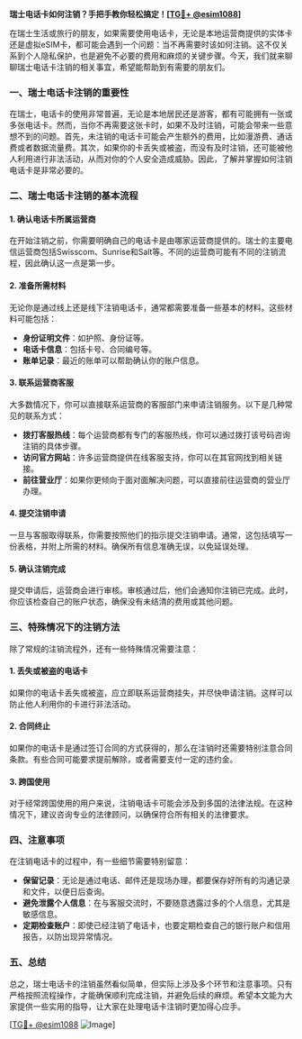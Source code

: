 **瑞士电话卡如何注销？手把手教你轻松搞定！[[TG💪+ @esim1088](https://t.me/s/esim1088)]**

在瑞士生活或旅行的朋友，如果需要使用电话卡，无论是本地运营商提供的实体卡还是虚拟eSIM卡，都可能会遇到一个问题：当不再需要时该如何注销。这不仅关系到个人隐私保护，也是避免不必要的费用和麻烦的关键步骤。今天，我们就来聊聊瑞士电话卡注销的相关事宜，希望能帮助到有需要的朋友们。

### 一、瑞士电话卡注销的重要性

在瑞士，电话卡的使用非常普遍，无论是本地居民还是游客，都有可能拥有一张或多张电话卡。然而，当你不再需要这张卡时，如果不及时注销，可能会带来一些意想不到的问题。首先，未注销的电话卡可能会产生额外的费用，比如漫游费、通话费或者数据流量费。其次，如果你的卡丢失或被盗，而没有及时注销，还可能被他人利用进行非法活动，从而对你的个人安全造成威胁。因此，了解并掌握如何注销电话卡是非常必要的。

### 二、瑞士电话卡注销的基本流程

#### 1. 确认电话卡所属运营商

在开始注销之前，你需要明确自己的电话卡是由哪家运营商提供的。瑞士的主要电信运营商包括Swisscom、Sunrise和Salt等。不同的运营商可能有不同的注销流程，因此确认这一点是第一步。

#### 2. 准备所需材料

无论你是通过线上还是线下注销电话卡，通常都需要准备一些基本的材料。这些材料可能包括：

- **身份证明文件**：如护照、身份证等。
- **电话卡信息**：包括卡号、合同编号等。
- **账单记录**：最近的账单可以帮助确认你的账户信息。

#### 3. 联系运营商客服

大多数情况下，你可以直接联系运营商的客服部门来申请注销服务。以下是几种常见的联系方式：

- **拨打客服热线**：每个运营商都有专门的客服热线，你可以通过拨打该号码咨询注销的具体步骤。
- **访问官方网站**：许多运营商提供在线客服支持，你可以在其官网找到相关链接。
- **前往营业厅**：如果你更倾向于面对面解决问题，可以直接前往运营商的营业厅办理。

#### 4. 提交注销申请

一旦与客服取得联系，你需要按照他们的指示提交注销申请。通常，这包括填写一份表格，并附上所需的材料。确保所有信息准确无误，以免延误处理。

#### 5. 确认注销完成

提交申请后，运营商会进行审核。审核通过后，他们会通知你注销已完成。此时，你应该检查自己的账户状态，确保没有未结清的费用或其他问题。

### 三、特殊情况下的注销方法

除了常规的注销流程外，还有一些特殊情况需要注意：

#### 1. 丢失或被盗的电话卡

如果你的电话卡丢失或被盗，应立即联系运营商挂失，并尽快申请注销。这样可以防止他人利用你的卡进行非法活动。

#### 2. 合同终止

如果你的电话卡是通过签订合同的方式获得的，那么在注销时还需要特别注意合同条款。有些合同可能要求提前解除，或者需要支付一定的违约金。

#### 3. 跨国使用

对于经常跨国使用的用户来说，注销电话卡可能会涉及到多国的法律法规。在这种情况下，建议咨询专业的法律顾问，以确保符合所有相关的法律要求。

### 四、注意事项

在注销电话卡的过程中，有一些细节需要特别留意：

- **保留记录**：无论是通过电话、邮件还是现场办理，都要保存好所有的沟通记录和文件，以便日后查询。
- **避免泄露个人信息**：在与客服交流时，不要随意透露过多的个人信息，尤其是敏感信息。
- **定期检查账户**：即使已经注销了电话卡，也要定期检查自己的银行账户和信用报告，以防出现异常情况。

### 五、总结

总之，瑞士电话卡的注销虽然看似简单，但实际上涉及多个环节和注意事项。只有严格按照流程操作，才能确保顺利完成注销，并避免后续的麻烦。希望本文能为大家提供一些实用的指导，让大家在处理电话卡注销时更加得心应手。

[[TG💪+ @esim1088](https://t.me/s/esim1088) ![Image](https://i.postimg.cc/4NQfJmqS/Snipaste-2025-05-13-00-14-12.png)]